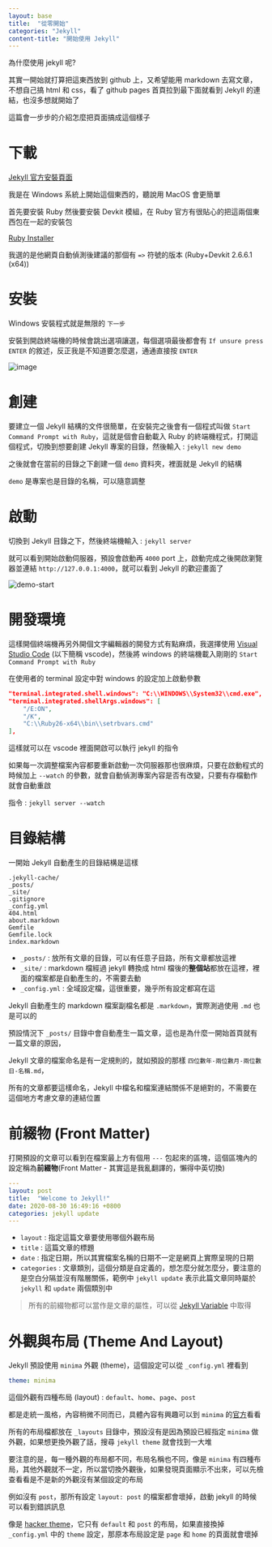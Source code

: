 ```yaml
---
layout: base
title:  "從零開始"
categories: "Jekyll"
content-title: "開始使用 Jekyll"
---
```


為什麼使用 jekyll 呢?

其實一開始就打算把這東西放到 github 上，又希望能用 markdown 去寫文章，不想自己搞 html 和 css，看了 github pages 首頁拉到最下面就看到 Jekyll 的連結，也沒多想就開始了

這篇會一步步的介紹怎麼把頁面搞成這個樣子

# 下載

[Jekyll 官方安裝頁面](https://jekyllrb.com/docs/installation/)

我是在 Windows 系統上開始這個東西的，聽說用 MacOS 會更簡單

首先要安裝 Ruby 然後要安裝 Devkit 模組，在 Ruby 官方有很貼心的把這兩個東西包在一起的安裝包

[Ruby Installer](https://rubyinstaller.org/downloads/)

我選的是他網頁自動偵測後建議的那個有 `=>` 符號的版本 (Ruby+Devkit 2.6.6.1 (x64))

# 安裝

Windows 安裝程式就是無限的 `下一步`

安裝到開啟終端機的時候會跳出選項讓選，每個選項最後都會有 `If unsure press ENTER` 的敘述，反正我是不知道要怎麼選，通通直接按 `ENTER`

![image]({{site.baseurl}}/assets/image/ruby-installation.png)


# 創建

要建立一個 Jekyll 結構的文件很簡單，在安裝完之後會有一個程式叫做 `Start Command Prompt with Ruby`，這就是個會自動載入 Ruby 的終端機程式，打開這個程式，切換到想要創建 Jekyll 專案的目錄，然後輸入 : `jekyll new demo`

之後就會在當前的目錄之下創建一個 `demo` 資料夾，裡面就是 Jekyll 的結構

`demo` 是專案也是目錄的名稱，可以隨意調整

# 啟動

切換到 Jekyll 目錄之下，然後終端機輸入 : `jekyll server`

就可以看到開始啟動伺服器，預設會啟動再 `4000` port 上，啟動完成之後開啟瀏覽器並連結
`http://127.0.0.1:4000`，就可以看到 Jekyll 的歡迎畫面了

![demo-start]({{site.baseurl}}/assets/image/jekyll-demo-start.png)

# 開發環境

這樣開個終端機再另外開個文字編輯器的開發方式有點麻煩，我選擇使用 [Visual Studio Code](https://code.visualstudio.com/) (以下簡稱 vscode)，然後將 windows 的終端機載入剛剛的 `Start Command Prompt with Ruby`

在使用者的 terminal 設定中對 windows 的設定加上啟動參數

```json
"terminal.integrated.shell.windows": "C:\\WINDOWS\\System32\\cmd.exe",
"terminal.integrated.shellArgs.windows": [
    "/E:ON",
    "/K",
    "C:\\Ruby26-x64\\bin\\setrbvars.cmd"
],
```

這樣就可以在 vscode 裡面開啟可以執行 jekyll 的指令

如果每一次調整檔案內容都要重新啟動一次伺服器那也很麻煩，只要在啟動程式的時候加上 `--watch` 的參數，就會自動偵測專案內容是否有改變，只要有存檔動作就會自動重啟

指令 : `jekyll server --watch`

# 目錄結構

一開始 Jekyll 自動產生的目錄結構是這樣

```
.jekyll-cache/
_posts/
_site/
.gitignore
_config.yml
404.html
about.markdown
Gemfile
Gemfile.lock
index.markdown
```

- `_posts/` : 放所有文章的目錄，可以有任意子目路，所有文章都放這裡
- `_site/` : markdown 檔經過 jekyll 轉換成 html 檔後的**整個站**都放在這裡，裡面的檔案都是自動產生的，不需要去動
- `_config.yml` : 全域設定檔，這很重要，幾乎所有設定都寫在這

Jekyll 自動產生的 markdown 檔案副檔名都是 `.markdown`，實際測過使用 `.md` 也是可以的

預設情況下 `_posts/` 目錄中會自動產生一篇文章，這也是為什麼一開始首頁就有一篇文章的原因，

Jekyll 文章的檔案命名是有一定規則的，就如預設的那樣 `四位數年-兩位數月-兩位數日-名稱.md`，

所有的文章都要這樣命名，Jekyll 中檔名和檔案連結關係不是絕對的，不需要在這個地方考慮文章的連結位置

# 前綴物 (Front Matter)

打開預設的文章可以看到在檔案最上方有個用 `---` 包起來的區塊，這個區塊內的設定稱為**前綴物**(Front Matter - 其實這是我亂翻譯的，懶得中英切換)

```yml
---
layout: post
title:  "Welcome to Jekyll!"
date: 2020-08-30 16:49:16 +0800
categories: jekyll update
---
```

- `layout` : 指定這篇文章要使用哪個外觀布局
- `title` : 這篇文章的標題
- `date` : 指定日期，所以其實檔案名稱的日期不一定是網頁上實際呈現的日期
- `categories` : 文章類別，這個分類是自定義的，想怎麼分就怎麼分，要注意的是空白分隔並沒有階層關係，範例中 `jekyll update` 表示此篇文章同時屬於 `jekyll` 和 `update` 兩個類別中

> 所有的前綴物都可以當作是文章的屬性，可以從 [Jekyll Variable](https://jekyllrb.com/docs/variables/) 中取得

# 外觀與布局 (Theme And Layout)

Jekyll 預設使用 `minima` 外觀 (theme)，這個設定可以從 `_config.yml` 裡看到

```yml
theme: minima
```

這個外觀有四種布局 (layout) : `default`、`home`、`page`、`post`

都是走統一風格，內容稍微不同而已，具體內容有興趣可以到 `minima` 的[官方](https://github.com/jekyll/minima)看看

所有的布局檔都放在 `_layouts` 目錄中，預設沒有是因為預設已經指定 `minima` 做外觀，如果想更換外觀了話，搜尋 `jekyll theme` 就會找到一大堆

要注意的是，每一種外觀的布局都不同，布局名稱也不同，像是 `minima` 有四種布局，其他外觀就不一定，所以當切換外觀後，如果發現頁面顯示不出來，可以先檢查看看是不是新的外觀沒有某個設定的布局

例如沒有 `post`，那所有設定 `layout: post` 的檔案都會壞掉，啟動 jekyll 的時候可以看到錯誤訊息

像是 [hacker theme](https://github.com/pages-themes/hacker)，它只有 `default` 和 `post` 的布局，如果直接換掉 `_config.yml` 中的 `theme` 設定，那原本布局設定是 `page` 和 `home` 的頁面就會壞掉

